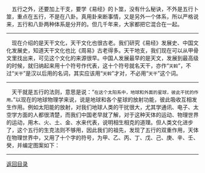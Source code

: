 &emsp;五行之外，还要加上干支，要学《易经》的卜筮，没有什么秘诀，不外是五行卜筮，重点在五行，不是在八卦。真用卦来断事情，又是另外一个体系，所以严格说来，五行和八卦两种体系是分开的。但几千年来，大家都把它混合在一起。
___
&emsp;现在介绍的是天干文化，天干文化也很古老。我们研究《易经》发展史、中国文化发展史，知道天干文化也比《周易》古老得多。天干地支，我们现在可以从甲骨文里找出来，可见这个文化的来源很早。中国人发展最早的是天文，发展到最高级的时候，就归纳起来用十个符号作代表，这十个符号就名天干，亦作“``天斡``”，不过“``天干``”是汉以后用的名词，其实应该用“``天斡``”才对，不必用“``天干``”这个词。
___
&emsp;天干就是五行的法则，意思是说：“``在这个太阳系中，地球和外面的星球，彼此干扰的作用。``”以现在的地球物理学来说，说是地球和各个星球的放射功能，彼此吸收互相发生作用。例如太阳能的放射，对我们地球人类的干扰很大，尤其学通讯、电子、太空学方面的人都很清楚，而我们中国老早就了解，对于这种天体的运动、物理世界的运动，用木、火、土、金、水来代表，说明相生相克的道理。但人类文化进步了，这个五行的生克法则不够用，因此我们的祖先，发现了五行的双重作用，天体在物理世界中，又用了十个字的符号，为甲、乙、丙、丁、戊、己、庚、辛、壬、癸，并编定图案如下：
___
[返回目录](../../master/README.md#目录)